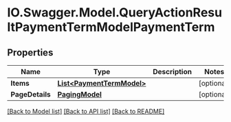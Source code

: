 # IO.Swagger.Model.QueryActionResultPaymentTermModelPaymentTerm
## Properties

Name | Type | Description | Notes
------------ | ------------- | ------------- | -------------
**Items** | [**List&lt;PaymentTermModel&gt;**](PaymentTermModel.md) |  | [optional] 
**PageDetails** | [**PagingModel**](PagingModel.md) |  | [optional] 

[[Back to Model list]](../README.md#documentation-for-models) [[Back to API list]](../README.md#documentation-for-api-endpoints) [[Back to README]](../README.md)


